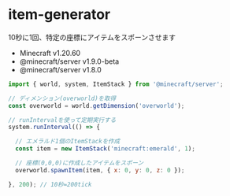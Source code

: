 # item-generator
10秒に1回、特定の座標にアイテムをスポーンさせます  

- Minecraft v1.20.60
- @minecraft/server v1.9.0-beta
- @minecraft/server v1.8.0

```js
import { world, system, ItemStack } from '@minecraft/server';

// ディメンション(overworld)を取得
const overworld = world.getDimension('overworld');

// runIntervalを使って定期実行する
system.runInterval(() => {

  // エメラルド1個のItemStackを作成
  const item = new ItemStack('minecraft:emerald', 1);

  // 座標(0,0,0)に作成したアイテムをスポーン
  overworld.spawnItem(item, { x: 0, y: 0, z: 0 });

}, 200); // 10秒=200tick
```
